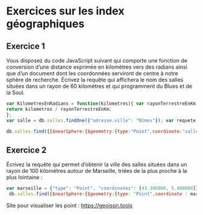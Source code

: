 # Exercices sur les index géographiques

## Exercice 1

Vous disposez du code JavaScript suivant qui comporte une fonction de conversion d’une distance exprimée en kilomètres vers des radians ainsi que d’un document dont les coordonnées serviront de centre à notre sphère de recherche. Écrivez la requête qui affichera le nom des salles situées dans un rayon de 60 kilomètres et qui programment du Blues et de la Soul.

```js
var KilometresEnRadians = function(kilometres){ var rayonTerrestreEnKm = 6371;
return kilometres / rayonTerrestreEnKm;
};
var salle = db.salles.findOne({"adresse.ville": "Nîmes"}); var requete = { ... };

db.salles.find({{$nearSphere:{$geometry:{type:"Point",coordinate:"salle.adresse.localisation.coordinates"}}},{$and:[{styles:"Blues"},styles: "Soul"]},$maxDistance:"60000"},{_id:false,nom:true});
```

## Exercice 2

Écrivez la requête qui permet d’obtenir la ville des salles situées dans un rayon de 100 kilomètres autour de Marseille, triées de la plus proche à la plus lointaine :

```js
var marseille = {"type": "Point", "coordinates": [43.300000, 5.400000]}
 db.salles.find({$nearSphere:{$geometry:{type: "Point",coordinate : marseille.coordinates},$minDistance:0,$maxDistance:100000}},{"adresse.ville":true})
```

Site pour visualiser les point : <https://geojson.tools>
